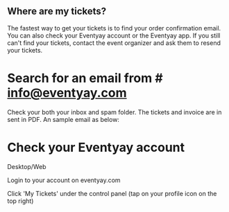 ## Where are my tickets?

The fastest way to get your tickets is to find your order confirmation email. You can also check your Eventyay account or the Eventyay app. If you still can't 
find your tickets, contact the event organizer and ask them to resend your tickets.

# Search for an email from # info@eventyay.com
Check your both your inbox and spam folder. The tickets and invoice are in sent in PDF. An sample email as below:

# Check your Eventyay account

Desktop/Web

Login to your account on eventyay.com

Click 'My Tickets' under the control panel (tap on your profile icon on the top right)
